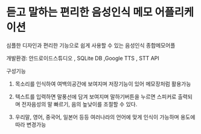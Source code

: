 # 듣고 말하는 편리한 음성인식 메모 어플리케이션 
          

심플한 디자인과 편리한 기능으로 쉽게 사용할 수 있는 음성인식 종합메모어플   



개발환경: 안드로이드스튜디오 , SQLite DB ,Google TTS , STT API




구성기능 

1. 목소리를 인식하여 여백의공간에 보여지며 저장기능이 있어 메모장처럼 활용가능


2. 텍스트를 입력하면 말풍선에 담겨 보여지며  말하기버튼을 누르면 스피커로 출력되며
      전자음성의 말 빠르기, 음의 높낮이를 조절할 수 있다.


3. 우리말, 영어, 중국어, 일본어 등등 여러나라의 언어에 맞게 인식이 가능하며 용도에따라 변경가능 

          
